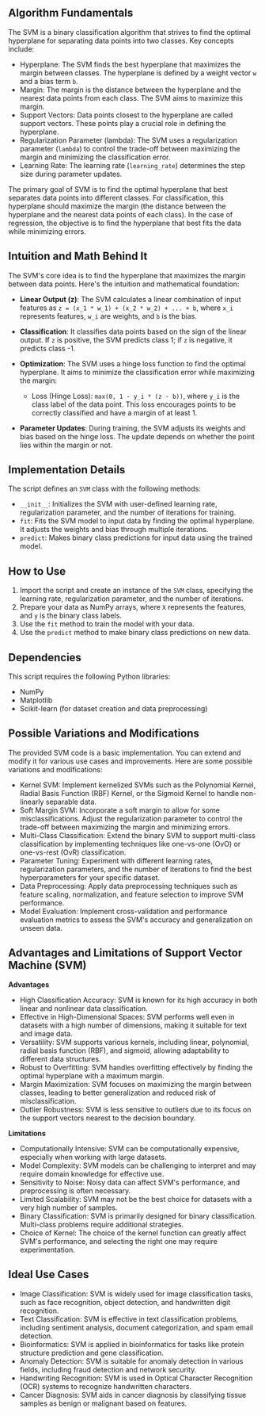 ## Algorithm Fundamentals

The SVM is a binary classification algorithm that strives to find the optimal hyperplane for separating data points into two classes. Key concepts include:

- Hyperplane: The SVM finds the best hyperplane that maximizes the margin between classes. The hyperplane is defined by a weight vector `w` and a bias term `b`.
- Margin: The margin is the distance between the hyperplane and the nearest data points from each class. The SVM aims to maximize this margin.
- Support Vectors: Data points closest to the hyperplane are called support vectors. These points play a crucial role in defining the hyperplane.
- Regularization Parameter (lambda): The SVM uses a regularization parameter (`lambda`) to control the trade-off between maximizing the margin and minimizing the classification error.
- Learning Rate: The learning rate (`learning_rate`) determines the step size during parameter updates.

The primary goal of SVM is to find the optimal hyperplane that best separates data points into different classes. For classification, this hyperplane should maximize the margin (the distance between the hyperplane and the nearest data points of each class). In the case of regression, the objective is to find the hyperplane that best fits the data while minimizing errors.

## Intuition and Math Behind It

The SVM's core idea is to find the hyperplane that maximizes the margin between data points. Here's the intuition and mathematical foundation:

- **Linear Output (z)**: The SVM calculates a linear combination of input features as `z = (x_1 * w_1) + (x_2 * w_2) + ... + b`, where `x_i` represents features, `w_i` are weights, and `b` is the bias.

- **Classification**: It classifies data points based on the sign of the linear output. If `z` is positive, the SVM predicts class 1; if `z` is negative, it predicts class -1.

- **Optimization**: The SVM uses a hinge loss function to find the optimal hyperplane. It aims to minimize the classification error while maximizing the margin:

  - Loss (Hinge Loss): `max(0, 1 - y_i * (z - b))`, where `y_i` is the class label of the data point. This loss encourages points to be correctly classified and have a margin of at least 1.

- **Parameter Updates**: During training, the SVM adjusts its weights and bias based on the hinge loss. The update depends on whether the point lies within the margin or not.

## Implementation Details

The script defines an `SVM` class with the following methods:

- `__init__`: Initializes the SVM with user-defined learning rate, regularization parameter, and the number of iterations for training.
- `fit`: Fits the SVM model to input data by finding the optimal hyperplane. It adjusts the weights and bias through multiple iterations.
- `predict`: Makes binary class predictions for input data using the trained model.

## How to Use

1. Import the script and create an instance of the `SVM` class, specifying the learning rate, regularization parameter, and the number of iterations.
2. Prepare your data as NumPy arrays, where `X` represents the features, and `y` is the binary class labels.
3. Use the `fit` method to train the model with your data.
4. Use the `predict` method to make binary class predictions on new data.

## Dependencies

This script requires the following Python libraries:

- NumPy
- Matplotlib
- Scikit-learn (for dataset creation and data preprocessing)

## Possible Variations and Modifications

The provided SVM code is a basic implementation. You can extend and modify it for various use cases and improvements. Here are some possible variations and modifications:

* Kernel SVM: Implement kernelized SVMs such as the Polynomial Kernel, Radial Basis Function (RBF) Kernel, or the Sigmoid Kernel to handle non-linearly separable data.
* Soft Margin SVM: Incorporate a soft margin to allow for some misclassifications. Adjust the regularization parameter to control the trade-off between maximizing the margin and minimizing errors.
* Multi-Class Classification: Extend the binary SVM to support multi-class classification by implementing techniques like one-vs-one (OvO) or one-vs-rest (OvR) classification.
* Parameter Tuning: Experiment with different learning rates, regularization parameters, and the number of iterations to find the best hyperparameters for your specific dataset.
* Data Preprocessing: Apply data preprocessing techniques such as feature scaling, normalization, and feature selection to improve SVM performance.
* Model Evaluation: Implement cross-validation and performance evaluation metrics to assess the SVM's accuracy and generalization on unseen data.

## Advantages and Limitations of Support Vector Machine (SVM)

**Advantages**

* High Classification Accuracy: SVM is known for its high accuracy in both linear and nonlinear data classification.
* Effective in High-Dimensional Spaces: SVM performs well even in datasets with a high number of dimensions, making it suitable for text and image data.
* Versatility: SVM supports various kernels, including linear, polynomial, radial basis function (RBF), and sigmoid, allowing adaptability to different data structures.
* Robust to Overfitting: SVM handles overfitting effectively by finding the optimal hyperplane with a maximum margin.
* Margin Maximization: SVM focuses on maximizing the margin between classes, leading to better generalization and reduced risk of misclassification.
* Outlier Robustness: SVM is less sensitive to outliers due to its focus on the support vectors nearest to the decision boundary.

**Limitations**

* Computationally Intensive: SVM can be computationally expensive, especially when working with large datasets.
* Model Complexity: SVM models can be challenging to interpret and may require domain knowledge for effective use.
* Sensitivity to Noise: Noisy data can affect SVM's performance, and preprocessing is often necessary.
* Limited Scalability: SVM may not be the best choice for datasets with a very high number of samples.
* Binary Classification: SVM is primarily designed for binary classification. Multi-class problems require additional strategies.
* Choice of Kernel: The choice of the kernel function can greatly affect SVM's performance, and selecting the right one may require experimentation.

## Ideal Use Cases

* Image Classification: SVM is widely used for image classification tasks, such as face recognition, object detection, and handwritten digit recognition.
* Text Classification: SVM is effective in text classification problems, including sentiment analysis, document categorization, and spam email detection.
* Bioinformatics: SVM is applied in bioinformatics for tasks like protein structure prediction and gene classification.
* Anomaly Detection: SVM is suitable for anomaly detection in various fields, including fraud detection and network security.
* Handwriting Recognition: SVM is used in Optical Character Recognition (OCR) systems to recognize handwritten characters.
* Cancer Diagnosis: SVM aids in cancer diagnosis by classifying tissue samples as benign or malignant based on features.

